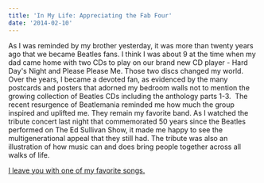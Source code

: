```yaml
---
title: 'In My Life: Appreciating the Fab Four'
date: '2014-02-10'
---
```


As I was reminded by my brother yesterday, it was more than twenty years ago that we became Beatles fans. I think I was about 9 at the time when my dad came home with two CDs to play on our brand new CD player - Hard Day's Night and Please Please Me. Those two discs changed my world. Over the years, I became a devoted fan, as evidenced by the many postcards and posters that adorned my bedroom walls not to mention the growing collection of Beatles CDs including the anthology parts 1-3.  The recent resurgence of Beatlemania reminded me how much the group inspired and uplifted me. They remain my favorite band. As I watched the tribute concert last night that commemorated 50 years since the Beatles performed on The Ed Sullivan Show, it made me happy to see the multigenerational appeal that they still had. The tribute was also an illustration of how music can and does bring people together across all walks of life.

[I leave you with one of my favorite songs.](https://www.youtube.com/watch?v=YBcdt6DsLQA)
